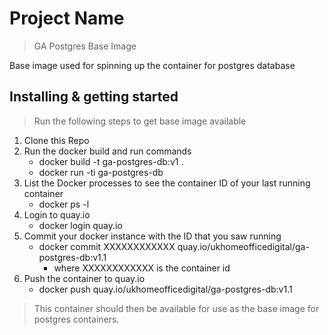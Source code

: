 # Project Name

> GA Postgres Base Image

Base image used for spinning up the container for postgres database 

## Installing & getting started

> Run the following steps to get base image available

1) Clone this Repo
2) Run the docker build and run commands
   * docker build -t ga-postgres-db:v1 .
   * docker run -ti ga-postgres-db
3) List the Docker processes to see the container ID of your last running container
   * docker ps -l
4) Login to quay.io
   * docker login quay.io
5) Commit your docker instance with the ID that you saw running
   * docker commit XXXXXXXXXXXX quay.io/ukhomeofficedigital/ga-postgres-db:v1.1
      * where XXXXXXXXXXXX is the container id
6) Push the container to quay.io
   * docker push quay.io/ukhomeofficedigital/ga-postgres-db:v1.1

> This container should then be available for use as the base image for postgres
containers.
